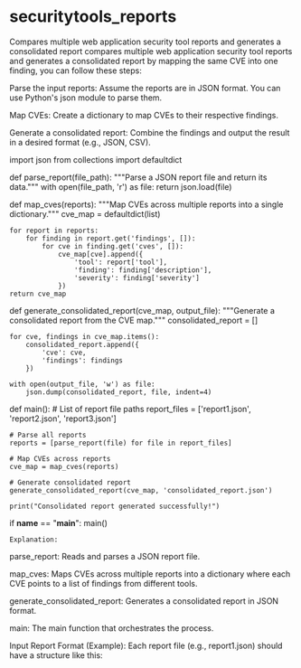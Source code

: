 # securitytools_reports
Compares multiple web application security tool reports and generates a consolidated report 
compares multiple web application security tool reports and generates a consolidated report by mapping the same CVE into one finding, you can follow these steps:

Parse the input reports: Assume the reports are in JSON format. You can use Python's json module to parse them.

Map CVEs: Create a dictionary to map CVEs to their respective findings.

Generate a consolidated report: Combine the findings and output the result in a desired format (e.g., JSON, CSV).

import json
from collections import defaultdict

def parse_report(file_path):
    """Parse a JSON report file and return its data."""
    with open(file_path, 'r') as file:
        return json.load(file)

def map_cves(reports):
    """Map CVEs across multiple reports into a single dictionary."""
    cve_map = defaultdict(list)

    for report in reports:
        for finding in report.get('findings', []):
            for cve in finding.get('cves', []):
                cve_map[cve].append({
                    'tool': report['tool'],
                    'finding': finding['description'],
                    'severity': finding['severity']
                })
    return cve_map

def generate_consolidated_report(cve_map, output_file):
    """Generate a consolidated report from the CVE map."""
    consolidated_report = []

    for cve, findings in cve_map.items():
        consolidated_report.append({
            'cve': cve,
            'findings': findings
        })

    with open(output_file, 'w') as file:
        json.dump(consolidated_report, file, indent=4)

def main():
    # List of report file paths
    report_files = ['report1.json', 'report2.json', 'report3.json']

    # Parse all reports
    reports = [parse_report(file) for file in report_files]

    # Map CVEs across reports
    cve_map = map_cves(reports)

    # Generate consolidated report
    generate_consolidated_report(cve_map, 'consolidated_report.json')

    print("Consolidated report generated successfully!")

if __name__ == "__main__":
    main()


    Explanation:
parse_report: Reads and parses a JSON report file.

map_cves: Maps CVEs across multiple reports into a dictionary where each CVE points to a list of findings from different tools.

generate_consolidated_report: Generates a consolidated report in JSON format.

main: The main function that orchestrates the process.

Input Report Format (Example):
Each report file (e.g., report1.json) should have a structure like this:
